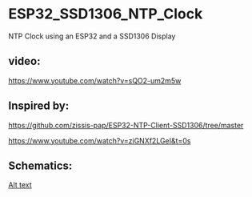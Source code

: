 # ESP32_SSD1306_NTP_Clock
NTP Clock using an ESP32 and a SSD1306 Display

## video:
https://www.youtube.com/watch?v=sQO2-um2m5w

## Inspired by: 

https://github.com/zissis-pap/ESP32-NTP-Client-SSD1306/tree/master

https://www.youtube.com/watch?v=ziGNXf2LGeI&t=0s

## Schematics:

[Alt text](https://github.com/wilson3682/ESP32_SSD1306_NTP_Clock/blob/main/ESP32_SSD1306_NTP_Clock.png)
